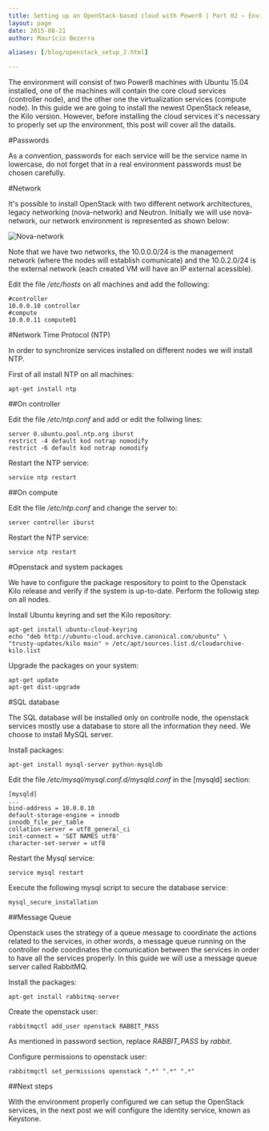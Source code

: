 ```yaml
---
title: Setting up an OpenStack-based cloud with Power8 | Part 02 – Environment Setup 
layout: page 
date: 2015-08-21
author: Maurício Bezerra

aliases: [/blog/openstack_setup_2.html]

---
```


The environment will consist of two Power8 machines with Ubuntu 15.04 installed, one of the machines will contain the core cloud services (controller node), and the other one the virtualization services (compute node). In this guide we are going to install the newest OpenStack release, the Kilo version. However, before installing the cloud services it's necessary to properly set up the environment, this post will cover all the datails.

#Passwords

As a convention, passwords for each service will be the service name in lowercase, do not forget that in a real environment passwords must be chosen carefully.

#Network

It's possible to install OpenStack with two different network architectures, legacy networking (nova-network) and Neutron. Initially we will use nova-network, our network environment is represented as shown below:


![Nova-network](http://i.imgur.com/cULbdw1.png)


Note that we have two networks, the 10.0.0.0/24 is the management network (where the nodes will establish comunicate) and the 10.0.2.0/24 is the external network (each created VM will have an IP external acessible).


Edit the file */etc/hosts* on all machines and add the following:

```
#controller
10.0.0.10 controller
#compute
10.0.0.11 compute01
```

#Network Time Protocol (NTP)

In order to synchronize services installed on different nodes we will install NTP.

First of all install NTP on all machines:
```
apt-get install ntp
```

##On controller

Edit the file */etc/ntp.conf* and add or edit the follwing lines:
```
server 0.ubuntu.pool.ntp.org iburst
restrict -4 default kod notrap nomodify
restrict -6 default kod notrap nomodify
```

Restart the NTP service:

```
service ntp restart
```

##On compute

Edit the file */etc/ntp.conf* and change the server to:

```
server controller iburst
```

Restart the NTP service:

```
service ntp restart
```

#Openstack and system packages

We have to configure the package respository to point to the Openstack Kilo release and verify if the system is up-to-date. Perform the followig step on all nodes.

Install Ubuntu keyring and set the Kilo repository:

```
apt-get install ubuntu-cloud-keyring
echo "deb http://ubuntu-cloud.archive.canonical.com/ubuntu" \
"trusty-updates/kilo main" > /etc/apt/sources.list.d/cloudarchive-kilo.list
```

Upgrade the packages on your system:

```
apt-get update
apt-get dist-upgrade
```

#SQL database

The SQL database will be installed only on controlle node, the openstack services mostly use a database to store all the information they need. We choose to install MySQL server.

Install packages:

```
apt-get install mysql-server python-mysqldb
```

Edit the file */etc/mysql/mysql.conf.d/mysqld.conf* in the \[mysqld\] section:

```
[mysqld]
...
bind-address = 10.0.0.10
default-storage-engine = innodb
innodb_file_per_table
collation-server = utf8_general_ci
init-connect = 'SET NAMES utf8'
character-set-server = utf8
```

Restart the Mysql service:

```
service mysql restart
```

Execute the following mysql script to secure the database service:

```
mysql_secure_installation
```

##Message Queue

Openstack uses the strategy of a queue message to coordinate the actions related to the services, in other words, a message queue running on the controller node coordinates the comunication between the services in order to have all the services properly. In this guide we will use a message queue server called RabbitMQ.


Install the packages:

```
apt-get install rabbitmq-server
```

Create the openstack user:

```
rabbitmqctl add_user openstack RABBIT_PASS
```

As mentioned in password section, replace *RABBIT_PASS* by *rabbit*.


Configure permissions to openstack user:

```
rabbitmqctl set_permissions openstack ".*" ".*" ".*"
```

##Next steps

With the environment properly configured we can setup the OpenStack services, in the next post we will configure the identity service, known as Keystone.

